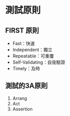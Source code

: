 # 測試原則

## FIRST 原則

* Fast：快速
* Independent：獨立
* Repeatable：可重覆
* Self-Validating：自我驗證
* Timely：及時

## 測試的3A原則

1. Arrang
2. Act
3. Assertion 